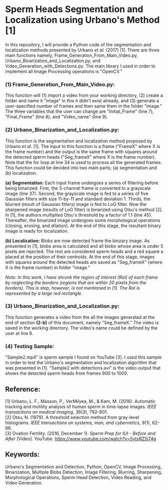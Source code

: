 # Sperm Heads Segmentation and Localization using Urbano's Method [1]
In this repository, I will provide a Python code of the segmentation and localization methods presented by Urbano *et al.* (2017) [1]. There are three main functions namely, Frame_Generation_From_Main_Video.py, Urbano_Binarization_and_Localization.py, and Video_Generation_with_Detections.py. The main library I used in order to implement all Image Processing operations is "OpenCV."
 
### (1) Frame_Generation_From_Main_Video.py:  
This function will (1) import a video from your working directory, (2) create a folder and name it "image" in this it didn't exist already, and (3) generate a user-specified number of frames and then same them in the folder "image." The three variables that the user can change are "Initial_Frame" (line 7), "Final_Frame" (line 8), and "Video_name" (line 9).
 
### (2) Urbano_Binarization_and_Localization.py:  
This function is the segmentation and localization method proposed by Urbano *et al.* [1]. The input to this function is a frame ("FrameX" where X is the frame number) and the output is the same frame with squares around the detected sperm heads ("Seg_frameX" where X is the frame number). Note that the for loop at line 34 is used to process all the generated frames. This function could be devided into two main parts; (a) segmentation and (b) localization.  

**(a) Segmentation:** Each input frame undergoes a series of filtering before being binarized. First, the 3-channel frame is converted to a grayscale image (line 37). Second, the grayscale image is fed to a series of five Gaussian filters with size 11-by-11 and standard deviation 1. Thirds, the blurred (result of Gaussian filters) image is fed to LoG filter. Now the sharpened image (results of LoG filter) is binarized using Otsu's method [2]. In [1], the authors multiplied Otsu's threshold by a factor of 1.1 (line 45). Thereafter, the binarized image undergoes some morphological operations (closing, erosing, and dilation). At the end of this stage, the resultant binary image is ready for localization.      

**(b) Localization:** Blobs are now detected frame the binzary image. As presented in [1], blobs area is calculated and all blobs whose area is under 5 pixels are rejected. The rest are considered sperm heads and a red square a placed at the position of their centroids. At the end of this stage, images with squares around the detected heads are saved as "Seg_frameX" (where X is the frame number) in folder "image."  

*Note: In this work, I have shrunk the region of interest (RoI) of each frame by neglecting the borders (regions that are within 20 pixels from the borders). This is step, however, is not mentioned in [1]. The RoI is represented by a large red rectangle.*
  
### (3) Urbano_Binarization_and_Localization.py: 
This function generates a video from the all the images generated at the end of section **(2-b)** of this document, namely "Seg_frameX." The video is saved in the working directory. The video's name could be defined by the user at line 8.  

### (4) Testing Sample: 
"Sample2.mp4" is sperm sample I found on YouTube [3]. I used this sample in order to test the Urbano's segmentation and localization algorithm that was presented in [1]. "Sample2 with detections.avi" is the video output that shows the detected sperm heads from frames 900 to 1000.  


## Reference:  
[1] Urbano, L. F., Masson, P., VerMilyea, M., & Kam, M. (2016). Automatic tracking and motility analysis of human sperm in time-lapse images. *IEEE transactions on medical imaging*, 36(3), 792-801.  
[2] Otsu, N. (1979). A threshold selection method from gray-level histograms. *IEEE transactions on systems, man, and cybernetics*, 9(1), 62-66.  
[3] Ovation Fertility. (2016, December 1). *Sperm Prep for IUI - Before and After* [Video]. YouTube. https://www.youtube.com/watch?v=5ytxRZ5i74g 


## Keywords:  
Urbano's Segmentation and Detection, Python, OpenCV, Image Processing, Binarization, Multiple Blobs Detection, Image Filtering, Blurring, Sharpening, Morphological Operations, Sperm Head Detection, Video Reading, and Video Generation. 
